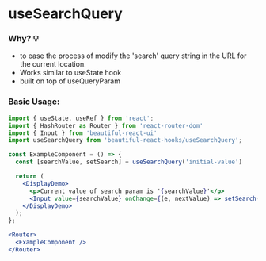 # useSearchQuery

### Why? 💡

- to ease the process of modify the 'search' query string in the URL for the current location.
- Works similar to useState hook
- built on top of useQueryParam

### Basic Usage:

```jsx harmony
import { useState, useRef } from 'react';
import { HashRouter as Router } from 'react-router-dom'
import { Input } from 'beautiful-react-ui'
import useSearchQuery from 'beautiful-react-hooks/useSearchQuery';

const ExampleComponent = () => {
  const [searchValue, setSearch] = useSearchQuery('initial-value')

  return (
    <DisplayDemo>
      <p>Current value of search param is '{searchValue}'</p>
      <Input value={searchValue} onChange={(e, nextValue) => setSearch(nextValue)} />
    </DisplayDemo>
  );
};

<Router>
  <ExampleComponent />
</Router>
```
